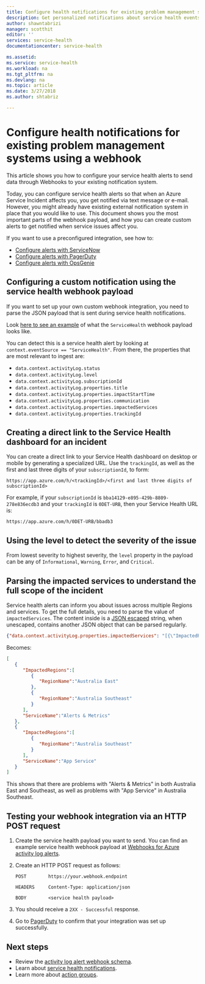 ```yaml
---
title: Configure health notifications for existing problem management systems using a webhook | Microsoft Docs
description: Get personalized notifications about service health events to your existing problem management system.
author: shawntabrizi
manager: scotthit
editor: ''
services: service-health
documentationcenter: service-health

ms.assetid:
ms.service: service-health
ms.workload: na
ms.tgt_pltfrm: na
ms.devlang: na
ms.topic: article
ms.date: 3/27/2018
ms.author: shtabriz

---
```


# Configure health notifications for existing problem management systems using a webhook

This article shows you how to configure your service health alerts to send data through Webhooks to your existing notification system.

Today, you can configure service health alerts so that when an Azure Service Incident affects you, you get notified via text message or e-mail.
However, you might already have existing external notification system in place that you would like to use.
This document shows you the most important parts of the webhook payload, and how you can create custom alerts to get notified when service issues affect you.

If you want to use a preconfigured integration, see how to:
* [Configure alerts with ServiceNow](service-health-alert-webhook-servicenow.md)
* [Configure alerts with PagerDuty](service-health-alert-webhook-pagerduty.md)
* [Configure alerts with OpsGenie](service-health-alert-webhook-opsgenie.md)

## Configuring a custom notification using the service health webhook payload
If you want to set up your own custom webhook integration, you need to parse the JSON payload that is sent during service health notifications.

Look [here to see an example](../monitoring-and-diagnostics/monitoring-activity-log-alerts-webhook.md) of what the `ServiceHealth` webhook payload looks like.

You can detect this is a service health alert by looking at `context.eventSource == "ServiceHealth"`. From there, the properties that are most relevant to ingest are:
 * `data.context.activityLog.status`
 * `data.context.activityLog.level`
 * `data.context.activityLog.subscriptionId`
 * `data.context.activityLog.properties.title`
 * `data.context.activityLog.properties.impactStartTime`
 * `data.context.activityLog.properties.communication`
 * `data.context.activityLog.properties.impactedServices`
 * `data.context.activityLog.properties.trackingId`

## Creating a direct link to the Service Health dashboard for an incident
You can create a direct link to your Service Health dashboard on desktop or mobile by generating a specialized URL. Use the `trackingId`, as well as the first and last three digits of your `subscriptionId`, to form:
```
https://app.azure.com/h/<trackingId>/<first and last three digits of subscriptionId>
```

For example, if your `subscriptionId` is `bba14129-e895-429b-8809-278e836ecdb3` and your `trackingId` is `0DET-URB`, then your Service Health URL is:

```
https://app.azure.com/h/0DET-URB/bbadb3
```

## Using the level to detect the severity of the issue
From lowest severity to highest severity, the `level` property in the payload can be any of `Informational`, `Warning`, `Error`, and `Critical`.

## Parsing the impacted services to understand the full scope of the incident
Service health alerts can inform you about issues across multiple Regions and services. To get the full details, you need to parse the value of `impactedServices`.
The content inside is a [JSON escaped](http://json.org/) string, when unescaped, contains another JSON object that can be parsed regularly.

```json
{"data.context.activityLog.properties.impactedServices": "[{\"ImpactedRegions\":[{\"RegionName\":\"Australia East\"},{\"RegionName\":\"Australia Southeast\"}],\"ServiceName\":\"Alerts & Metrics\"},{\"ImpactedRegions\":[{\"RegionName\":\"Australia Southeast\"}],\"ServiceName\":\"App Service\"}]"}
```

Becomes:

```json
[
   {
      "ImpactedRegions":[
         {
            "RegionName":"Australia East"
         },
         {
            "RegionName":"Australia Southeast"
         }
      ],
      "ServiceName":"Alerts & Metrics"
   },
   {
      "ImpactedRegions":[
         {
            "RegionName":"Australia Southeast"
         }
      ],
      "ServiceName":"App Service"
   }
]
```

This shows that there are problems with "Alerts & Metrics" in both Australia East and Southeast, as well as problems with "App Service" in Australia Southeast.


## Testing your webhook integration via an HTTP POST request
1. Create the service health payload you want to send. You can find an example service health webhook payload at [Webhooks for Azure activity log alerts](../monitoring-and-diagnostics/monitoring-activity-log-alerts-webhook.md).

2. Create an HTTP POST request as follows:

    ```
    POST        https://your.webhook.endpoint

    HEADERS     Content-Type: application/json

    BODY        <service health payload>
    ```
3. You should receive a `2XX - Successful` response.

4. Go to [PagerDuty](https://www.pagerduty.com/) to confirm that your integration was set up successfully.

## Next steps
- Review the [activity log alert webhook schema](../monitoring-and-diagnostics/monitoring-activity-log-alerts-webhook.md). 
- Learn about [service health notifications](../monitoring-and-diagnostics/monitoring-service-notifications.md).
- Learn more about [action groups](../monitoring-and-diagnostics/monitoring-action-groups.md).